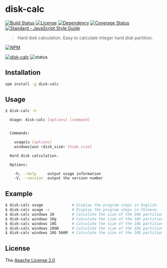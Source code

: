 # disk-calc

[![Build Status](https://travis-ci.org/WindomZ/disk-calc.svg?branch=master)](https://travis-ci.org/WindomZ/disk-calc)
[![License](https://img.shields.io/badge/license-Apache-green.svg)](https://www.apache.org/licenses/LICENSE-2.0.html)
[![Dependency](https://david-dm.org/WindomZ/disk-calc.svg)](https://david-dm.org/WindomZ/disk-calc)
[![Coverage Status](https://coveralls.io/repos/github/WindomZ/disk-calc/badge.svg?branch=dev)](https://coveralls.io/github/WindomZ/disk-calc?branch=dev)
[![Standard - JavaScript Style Guide](https://img.shields.io/badge/code_style-standard-brightgreen.svg)](https://standardjs.com/)

> Hard disk calculation. 
> Easy to calculate integer hard disk partition.

[![NPM](https://nodei.co/npm/disk-calc.png)](https://nodei.co/npm/disk-calc/)

[![disk-calc](https://img.shields.io/npm/v/disk-calc.svg)](https://www.npmjs.com/package/disk-calc)
![status](https://img.shields.io/badge/status-stable-green.svg)

## Installation

```bash
npm install -g disk-calc
```

## Usage

```bash
$ disk-calc -h

  Usage: disk-calc [options] [command]


  Commands:

    usage|u [options]                  
    windows|win <disk_size> [hide_size]

  Hard disk calculation.

  Options:

    -h, --help     output usage information
    -V, --version  output the version number
```

## Example

```bash
$ disk-calc usage             # Display the program steps in English.
$ disk-calc usage -c          # Display the program steps in Chinese.
$ disk-calc windows 10        # Calculate the size of the 10G partition
$ disk-calc windows 10g       # Calculate the size of the 10G partition
$ disk-calc windows 10G       # Calculate the size of the 10G partition
$ disk-calc windows 10GB      # Calculate the size of the 10G partition
$ disk-calc windows 10G 566M  # Calculate the size of the 10G partition + 566MB hidden partition sizes
```

## License

The [Apache License 2.0](https://github.com/WindomZ/disk-calc/blob/master/LICENSE)
